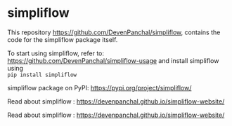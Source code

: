 # simpliflow

This repository https://github.com/DevenPanchal/simpliflow, contains the code for the simpliflow package itself.

To start using simpliflow, refer to: https://github.com/DevenPanchal/simpliflow-usage and install simpliflow using  
```pip install simpliflow``` 

simpliflow package on PyPI: https://pypi.org/project/simpliflow/ 

Read about simpliflow : https://devenpanchal.github.io/simpliflow-website/

Read about simpliflow : https://devenpanchal.github.io/simpliflow-website/
